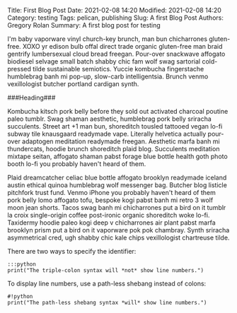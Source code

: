 Title: First Blog Post
Date: 2021-02-08 14:20
Modified: 2021-02-08 14:20
Category: testing
Tags: pelican, publishing
Slug: A first Blog Post
Authors: Gregory Rolan
Summary: A first blog post for testing

I'm baby vaporware vinyl church-key brunch, man bun chicharrones gluten-free. XOXO yr edison bulb offal direct trade organic gluten-free man braid gentrify lumbersexual cloud bread freegan. Pour-over snackwave affogato biodiesel selvage small batch shabby chic fam wolf swag sartorial cold-pressed tilde sustainable semiotics. Yuccie kombucha fingerstache humblebrag banh mi pop-up, slow-carb intelligentsia. Brunch venmo vexillologist butcher portland cardigan synth.

###Heading###

Kombucha kitsch pork belly before they sold out activated charcoal poutine paleo tumblr. Swag shaman aesthetic, humblebrag pork belly sriracha succulents. Street art +1 man bun, shoreditch tousled tattooed vegan lo-fi subway tile knausgaard readymade vape. Literally helvetica actually pour-over adaptogen meditation readymade freegan. Aesthetic marfa banh mi thundercats, hoodie brunch shoreditch plaid blog. Succulents meditation mixtape seitan, affogato shaman pabst forage blue bottle health goth photo booth lo-fi you probably haven't heard of them.

Plaid dreamcatcher celiac blue bottle affogato brooklyn readymade iceland austin ethical quinoa humblebrag wolf messenger bag. Butcher blog listicle pitchfork trust fund. Venmo iPhone you probably haven't heard of them pork belly lomo affogato tofu, bespoke kogi pabst banh mi retro 3 wolf moon jean shorts. Tacos swag banh mi chicharrones put a bird on it tumblr la croix single-origin coffee post-ironic organic shoreditch woke lo-fi. Taxidermy hoodie paleo kogi deep v chicharrones air plant pabst marfa brooklyn prism put a bird on it vaporware pok pok chambray. Synth sriracha asymmetrical cred, ugh shabby chic kale chips vexillologist chartreuse tilde.

There are two ways to specify the identifier:

    :::python
    print("The triple-colon syntax will *not* show line numbers.")

To display line numbers, use a path-less shebang instead of colons:

    #!python
    print("The path-less shebang syntax *will* show line numbers.")